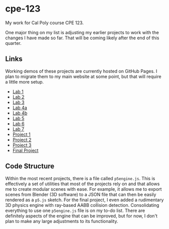# cpe-123

My work for Cal Poly course CPE 123.

One major thing on my list is adjusting my earlier projects to work with the changes I have made so far. That will be coming likely after the end of this quarter.

## Links

Working demos of these projects are currently hosted on GitHub Pages. I plan to migrate them to my main website at some point, but that will require a little more setup.

- [Lab 1](https://emuman.github.io/cpe-123/lab1/Lab1.html)
- [Lab 2](https://emuman.github.io/cpe-123/lab2/Lab2.html)
- [Lab 3](https://emuman.github.io/cpe-123/lab3/Lab3.html)
- [Lab 4a](https://emuman.github.io/cpe-123/lab4/Lab4a.html)
- [Lab 4b](https://emuman.github.io/cpe-123/lab4/Lab4b.html)
- [Lab 5](https://emuman.github.io/cpe-123/lab5/Lab5.html)
- [Lab 6](https://emuman.github.io/cpe-123/lab6/Lab6.html)
- [Lab 7](https://emuman.github.io/cpe-123/lab7/Lab7.html)
- [Project 1](https://emuman.github.io/cpe-123/project1/Project1.html)
- [Project 2](https://emuman.github.io/cpe-123/project2/Project2.html)
- [Project 3](https://emuman.github.io/cpe-123/project3/Project3.html)
- [Final Project](https://emuman.github.io/cpe-123/final-project/FinalProject.html)

## Code Structure

Within the most recent projects, there is a file called `p5engine.js`. This is effectively a set of utilities that most of the projects rely on and that allows me to create modular scenes with ease. For example, it allows me to export scenes from Blender (3D software) to a JSON file that can then be easily rendered as a `p5.js` sketch. For the final project, I even added a rudimentary 3D physics engine with ray-based AABB collision detection. Consolidating everything to use one `p5engine.js` file is on my to-do list. There are definitely aspects of the engine that can be improved, but for now, I don't plan to make any large adjustments to its functionality.
